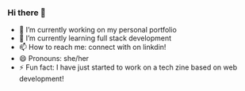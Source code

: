 ### Hi there 👋

<!--
**Muskan10Mehta/Muskan10Mehta** is a ✨ _special_ ✨ repository because its `README.md` (this file) appears on your GitHub profile.-->

- 🔭 I’m currently working on my personal portfolio
- 🌱 I’m currently learning full stack development
- 📫 How to reach me: connect with on linkdin! 
- 😄 Pronouns: she/her
- ⚡ Fun fact: I have just started to work on a tech zine based on web development!

